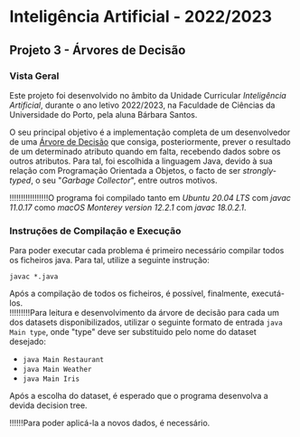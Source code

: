 # Inteligência Artificial - 2022/2023

## Projeto 3 - Árvores de Decisão

### Vista Geral

Este projeto foi desenvolvido no âmbito da Unidade Curricular *Inteligência Artificial*, durante o ano letivo 2022/2023, na Faculdade de Ciências da Universidade do Porto, pela aluna Bárbara Santos.

O seu principal objetivo é a implementação completa de um desenvolvedor de uma [Árvore de Decisão](https://en.wikipedia.org/wiki/Decision_tree "Descrição de Árvores de Decisão - Wikipédia (Inglês)") que consiga, posteriormente, prever o resultado de um determinado atributo quando em falta, recebendo dados sobre os outros atributos. Para tal, foi escolhida a linguagem Java, devido à sua relação com Programação Orientada a Objetos, o facto de ser *strongly-typed*, o seu "*Garbage Collector*", entre outros motivos.

!!!!!!!!!!!!!!!!!O programa foi compilado tanto em *Ubuntu 20.04 LTS* com *javac 11.0.17* como *macOS Monterey version 12.2.1* com *javac 18.0.2.1*.

### Instruções de Compilação e Execução

Para poder executar cada problema é primeiro necessário compilar todos os ficheiros java. Para tal, utilize a seguinte instrução:

`javac *.java`

Após a compilação de todos os ficheiros, é possível, finalmente, executá-los.  
!!!!!!!!!Para leitura e desenvolvimento da árvore de decisão para cada um dos datasets disponibilizados, utilizar o seguinte formato de entrada `java Main type`, onde "type" deve ser substituido pelo nome do dataset desejado:  
- `java Main Restaurant`
- `java Main Weather`
- `java Main Iris`

Após a escolha do dataset, é esperado que o programa desenvolva a devida decision tree.

!!!!!!Para poder aplicá-la a novos dados, é necessário.

